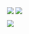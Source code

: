 
<p>
  <img align="center" src="https://github-readme-stats.vercel.app/api?username=MrLaike&show_icons=true&line_height=33&custom_title=Mr.Laike[Λ]&theme=onedark&border_radius=20&">
  <img align="center" src="https://github-readme-stats.vercel.app/api/top-langs/?username=MrLaike&show_icons=true&hide=blade&line_height=15&custom_title=Language&theme=onedark&border_radius=20">
</p>

![](https://visitor-badge.glitch.me/badge?page_id=MrLaike.MrLaike&style=flat-square)
